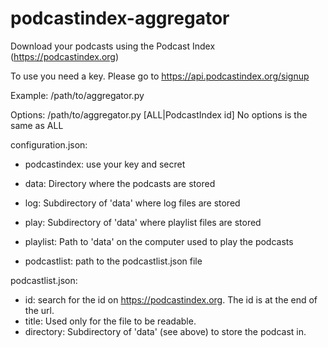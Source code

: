 # podcastindex-aggregator
Download your podcasts using the Podcast Index (https://podcastindex.org)

To use you need a key. Please go to https://api.podcastindex.org/signup

Example:
/path/to/aggregator.py

Options:
/path/to/aggregator.py [ALL|PodcastIndex id]
No options is the same as ALL

configuration.json:
- podcastindex: use your key and secret

- data: Directory where the podcasts are stored
- log: Subdirectory of 'data' where log files are stored
- play: Subdirectory of 'data' where playlist files are stored
- playlist: Path to 'data' on the computer used to play the podcasts

- podcastlist: path to the podcastlist.json file

podcastlist.json:
- id: search for the id on https://podcastindex.org. The id is at the end of the url.
- title: Used only for the file to be readable.
- directory: Subdirectory of 'data' (see above) to store the podcast in.

